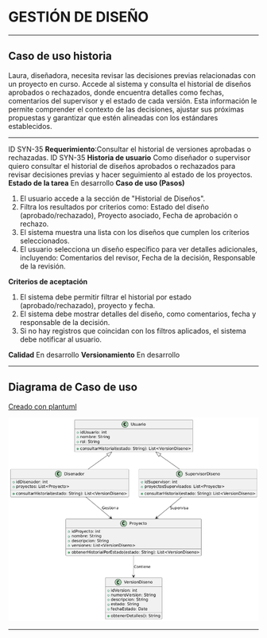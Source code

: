 # GESTIÓN DE DISEÑO

------

## Caso de uso historia 
Laura, diseñadora, necesita revisar las decisiones previas relacionadas con un proyecto en curso. Accede al sistema y consulta el historial de diseños aprobados o rechazados, donde encuentra detalles como fechas, comentarios del supervisor y el estado de cada versión. Esta información le permite comprender el contexto de las decisiones, ajustar sus próximas propuestas y garantizar que estén alineadas con los estándares establecidos.

---

  <tr class="idtext principal">
    <td>ID SYN-35</td>
  </tr>
  <tr class="single text">
    <td><strong>Requerimiento</strong>:Consultar el historial de versiones aprobadas o rechazadas. ID SYN-35</td>
  </tr>
  <tr class="single gray">
    <td><strong>Historia de usuario</strong></td>
  </tr>
  <tr class="single text">
    <td>Como diseñador o supervisor quiero consultar el historial de diseños aprobados o rechazados para revisar decisiones previas y hacer seguimiento al estado de los proyectos.
</td>
  </tr>
  <tr class="duo">
    <th class="gray"><strong>Estado de la tarea</strong></th>
    <th>En desarrollo</th>
  </tr>
  <tr class="single gray">
    <td><strong>Caso de uso (Pasos)</strong></td>
  </tr>
  <tr class="single text">
    <td>
        <ol>
            <li>El usuario accede a la sección de "Historial de Diseños".</li>
            <li>Filtra los resultados por criterios como: Estado del diseño (aprobado/rechazado), Proyecto asociado, Fecha de aprobación o rechazo.</li>
            <li>El sistema muestra una lista con los diseños que cumplen los criterios seleccionados.</li>
            <li>El usuario selecciona un diseño específico para ver detalles adicionales, incluyendo: Comentarios del revisor, Fecha de la decisión, Responsable de la revisión.</li>
        </ol>
    </td>
  </tr>
  <tr class="single gray">
    <td><strong>Criterios de aceptación</strong></td>
  </tr>
  <tr class="single text">
    <td>
        <ol>
            <li>El sistema debe permitir filtrar el historial por estado (aprobado/rechazado), proyecto y fecha.</li>
            <li>El sistema debe mostrar detalles del diseño, como comentarios, fecha y responsable de la decisión.</li>
            <li>Si no hay registros que coincidan con los filtros aplicados, el sistema debe notificar al usuario.</li>
            </ol>
 <tr class="duo">
    <th class="gray"><strong>Calidad</strong></th>
    <th>En desarrollo</th>
  </tr>
  <tr class="duo">
    <th class="gray"><strong>Versionamiento</strong></th>
    <th>En desarrollo</th>
  </tr>
</table>


---
## Diagrama de Caso de uso
[Creado con plantuml](https://plantuml.com/es/)

![Image title](./assets/images/syn-37.png)

---